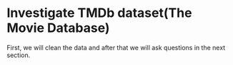 # Investigate TMDb dataset(The Movie Database)


First, we will clean the data and after that we will ask questions in the next section.
